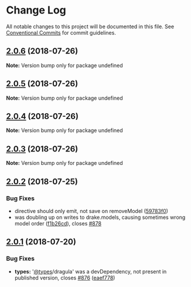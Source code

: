 # Change Log

All notable changes to this project will be documented in this file.
See [Conventional Commits](https://conventionalcommits.org) for commit guidelines.

<a name="2.0.6"></a>
## [2.0.6](https://github.com/b-hobbs/ng2-dragula/compare/v2.0.5...v2.0.6) (2018-07-26)




**Note:** Version bump only for package undefined

<a name="2.0.5"></a>
## [2.0.5](https://github.com/b-hobbs/ng2-dragula/compare/v2.0.4...v2.0.5) (2018-07-26)




**Note:** Version bump only for package undefined

<a name="2.0.4"></a>
## [2.0.4](https://github.com/b-hobbs/ng2-dragula/compare/v2.0.3...v2.0.4) (2018-07-26)




**Note:** Version bump only for package undefined

<a name="2.0.3"></a>
## [2.0.3](https://github.com/b-hobbs/ng2-dragula/compare/v2.0.2...v2.0.3) (2018-07-26)




**Note:** Version bump only for package undefined

<a name="2.0.2"></a>
## [2.0.2](https://github.com/valor-software/ng2-dragula/compare/v2.0.1...v2.0.2) (2018-07-25)

### Bug Fixes

* directive should only emit, not save on removeModel ([59783f0](https://github.com/valor-software/ng2-dragula/commit/59783f0))
* was doubling up on writes to drake.models, causing sometimes wrong model order ([f1b26cd](https://github.com/valor-software/ng2-dragula/commit/f1b26cd)), closes [#878](https://github.com/valor-software/ng2-dragula/issues/878)


<a name="2.0.1"></a>
## [2.0.1](https://github.com/valor-software/ng2-dragula/compare/v2.0.0...v2.0.1) (2018-07-20)


### Bug Fixes

* **types:** '[@types](https://github.com/types)/dragula' was a devDependency, not present in published version, closes [#876](https://github.com/valor-software/ng2-dragula/issues/876) ([eaef778](https://github.com/valor-software/ng2-dragula/commit/eaef778))
